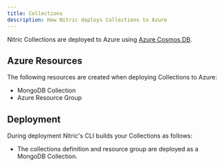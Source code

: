 ```yaml
---
title: Collections
description: How Nitric deploys Collections to Azure
---
```


Nitric Collections are deployed to Azure using [Azure Cosmos DB](https://azure.microsoft.com/en-us/services/cosmos-db/).

## Azure Resources

The following resources are created when deploying Collections to Azure:

- MongoDB Collection
- Azure Resource Group

## Deployment

During deployment Nitric's CLI builds your Collections as follows:

- The collections definition and resource group are deployed as a MongoDB Collection.
